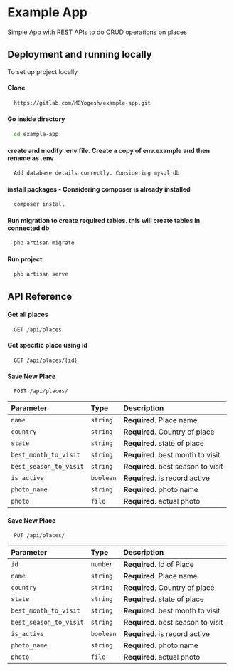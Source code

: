 
# Example App

Simple App with REST APIs to do CRUD operations on places

## Deployment and running locally

To set up project locally 

#### Clone

```bash 
  https://gitlab.com/MBYogesh/example-app.git
```

#### Go inside directory

```bash 
  cd example-app
```

#### create and modify  .env file. Create a copy of env.example and then rename as .env

```bash 
  Add database details correctly. Considering mysql db
```

#### install packages - Considering composer is already installed

```bash 
  composer install
```

#### Run migration to create required tables. this will create tables in connected db

```bash 
  php artisan migrate
```

#### Run project. 

```bash 
  php artisan serve
```







## API Reference

#### Get all places

```http
  GET /api/places
```

#### Get specific place using id

```http
  GET /api/places/{id}
```

#### Save New Place

```http
  POST /api/places/
```

| Parameter | Type     | Description                       |
| :-------- | :------- | :-------------------------------- |
| `name`      | `string` | **Required**. Place name |
| `country`      | `string` | **Required**. Country of place |
| `state`      | `string` | **Required**. state of place |
| `best_month_to_visit`      | `string` | **Required**. best month to visit |
| `best_season_to_visit`      | `string` | **Required**. best season to visit |
| `is_active`      | `boolean` | **Required**. is record active |
| `photo_name`      | `string` | **Required**. photo name |
| `photo`      | `file` | **Required**. actual photo |

#### Save New Place

```http
  PUT /api/places/
```

| Parameter | Type     | Description                       |
| :-------- | :------- | :-------------------------------- |
| `id`      | `number` | **Required**. Id of Place  |
| `name`      | `string` | **Required**. Place name |
| `country`      | `string` | **Required**. Country of place |
| `state`      | `string` | **Required**. state of place |
| `best_month_to_visit`      | `string` | **Required**. best month to visit |
| `best_season_to_visit`      | `string` | **Required**. best season to visit |
| `is_active`      | `boolean` | **Required**. is record active |
| `photo_name`      | `string` | **Required**. photo name |
| `photo`      | `file` | **Required**. actual photo |




